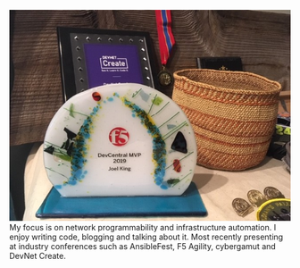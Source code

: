 ![Awards](./images/awards_2019.jpg)
My focus is on network programmability and infrastructure automation. I enjoy writing code, blogging and talking about it. Most recently presenting at industry conferences such as AnsibleFest, F5 Agility, cybergamut and DevNet Create.

<!--
**joelwking/joelwking** is a ✨ _special_ ✨ repository because its `README.md` (this file) appears on your GitHub profile.

Here are some ideas to get you started:

- 🔭 I’m currently working on ...
- 🌱 I’m currently learning ...
- 👯 I’m looking to collaborate on ...
- 🤔 I’m looking for help with ...
- 💬 Ask me about ...
- 📫 How to reach me: ...
- 😄 Pronouns: ...
- ⚡ Fun fact: ...
-->
